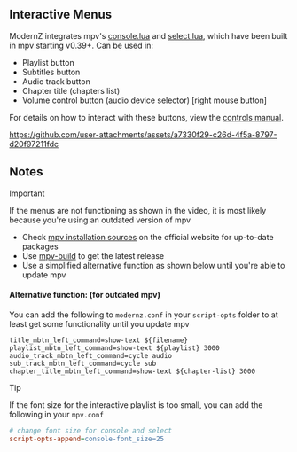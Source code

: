 ## Interactive Menus
ModernZ integrates mpv's [console.lua](https://github.com/mpv-player/mpv/blob/master/player/lua/console.lua) and [select.lua](https://github.com/mpv-player/mpv/blob/master/player/lua/select.lua), which have been built in mpv starting v0.39+. Can be used in:
- Playlist button
- Subtitles button
- Audio track button
- Chapter title (chapters list)
- Volume control button (audio device selector) [right mouse button]

For details on how to interact with these buttons, view the [controls manual](/docs/CONTROLS.md).

https://github.com/user-attachments/assets/a7330f29-c26d-4f5a-8797-d20f97211fdc

## Notes
> [!IMPORTANT]
> If the menus are not functioning as shown in the video, it is most likely because you're using an outdated version of mpv

- Check [mpv installation sources](https://mpv.io/installation/) on the official website for up-to-date packages
- Use [mpv-build](https://github.com/mpv-player/mpv-build) to get the latest release
- Use a simplified alternative function as shown below until you're able to update mpv

#### Alternative function: (for outdated mpv)
You can add the following to `modernz.conf` in your `script-opts` folder to at least get some functionality until you update mpv

```EditorConfig
title_mbtn_left_command=show-text ${filename}
playlist_mbtn_left_command=show-text ${playlist} 3000
audio_track_mbtn_left_command=cycle audio
sub_track_mbtn_left_command=cycle sub
chapter_title_mbtn_left_command=show-text ${chapter-list} 3000
```

> [!TIP]
> If the font size for the interactive playlist is too small, you can add the following in your `mpv.conf`
>
> ```ini
> # change font size for console and select
> script-opts-append=console-font_size=25
> ```
